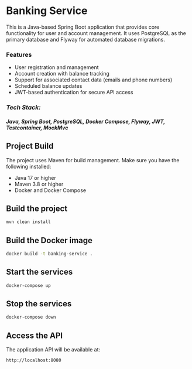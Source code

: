 # Banking Service

This is a Java-based Spring Boot application that provides core functionality for user and 
account management. It uses PostgreSQL as the primary database and Flyway for automated database migrations.

###  Features

- User registration and management
- Account creation with balance tracking
- Support for associated contact data (emails and phone numbers)
- Scheduled balance updates
- JWT-based authentication for secure API access

### *Tech Stack:* 
#### *Java, Spring Boot, PostgreSQL, Docker Compose, Flyway, JWT, Testcontainer, MockMvc* 

## Project Build

The project uses Maven for build management. Make sure you have the following installed:

- Java 17 or higher
- Maven 3.8 or higher
- Docker and Docker Compose

## Build the project

```bash
mvn clean install
```

## Build the Docker image

```bash
docker build -t banking-service .
```

## Start the services

```bash
docker-compose up
``` 

## Stop the services 

```bash
docker-compose down
```

## Access the API

The application API will be available at:

```
http://localhost:8080
```

